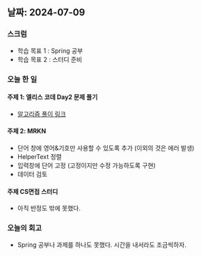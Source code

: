 ## 날짜: 2024-07-09

### 스크럼
- 학습 목표 1 : Spring 공부
- 학습 목표 2 : 스터디 준비

### 오늘 한 일
#### 주제 1: 엘리스 코데 Day2 문제 풀기
- [알고리즘 풀이 링크](https://github.com/trueS2/Algorithm/tree/main/2024-07-09)


#### 주제 2: MRKN
- 단어 창에 영어&기호만 사용할 수 있도록 추가 (이외의 것은 에러 발생)
- HelperText 정렬
- 입력창에 단어 고정 (고정이지만 수정 가능하도록 구현)
- 데이터 검토

#### 주제 CS면접 스터디
- 아직 반정도 밖에 못했다.

### 오늘의 회고
- Spring 공부나 과제를 하나도 못했다. 시간을 내서라도 조금씩하자.
